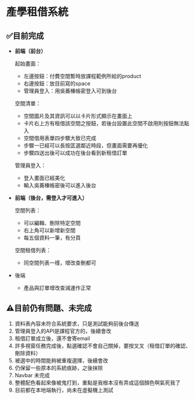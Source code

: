 # 產學租借系統

## ✅目前完成

- **前端（前台）**
    
    起始畫面：
    
    - 左邊按鈕：付費空間暫時放課程範例所給的product
    - 右邊按鈕：放目前寫的space
    - 管理員登入：用吳蕎榛帳密登入可到後台
    
    空間清單：
    
    - 空間圖片及其資訊可以以卡片形式顯示在畫面上
    - 卡片右上方有租借該空間之按鈕，若後台設置此空間不啟用則按鈕無法點入
    - 空間借用表單四步驟大致已完成
    - 步驟一已經可以長按匡選鄰近時段，但畫面需要再優化
    - 步驟四送出後可以成功在後台看到新租借訂單
    
    管理員登入：
    
    - 登入畫面已經美化
    - 輸入吳蕎榛帳密後可以進入後台
- **前端（後台，需登入才可進入）**
    
    空間列表：
    
    - 可以編輯、刪除特定空間
    - 右上角可以新增新空間
    - 每五個資料一筆，有分頁
    
    空間租借列表：
    
    - 同空間列表一樣，增改查刪都可
- 後端
    - 產品與訂單增改查減運作正常

## ⚠️目前仍有問題、未完成

1. 資料表內容未符合系統要求，只是測試能夠前後台傳送
2. 管理員登入的API是課程官方的，後續會改
3. 租借訂單成立後，還不會寄email 
4. 許多視窗任務完成後，點選確認不會自己關掉，要按叉叉（租借訂單的確認、刪除資料）
5. 被選中的時間能夠被重複選擇，後續會改
6. 仍保留一些原本的系統痕跡，之後抹除
7. Navbar 未完成
8. 整體配色看起來像被鬼打到，重點是我根本沒有弄成這個顏色啊氣死我了
9. 目前都在本地端執行，尚未在虛擬機上測試